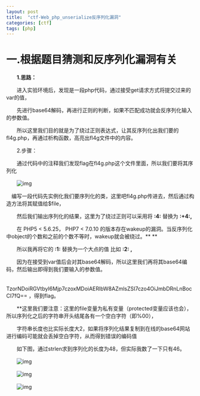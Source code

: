```yaml
---
layout: post
title:  "ctf-Web_php_unserialize反序列化漏洞"
categories: [ctf]
tags: [php]
---
```




# 一.根据题目猜测和反序列化漏洞有关

　　**1.思路：**

　　进入实验环境后，发现是一段php代码，通过接受get请求方式将提交过来的var的值，

　　先进行base64解码，再进行正则的判断，如果不匹配成功就会反序列化输入的参数值。

　　所以这里我们目的就是为了绕过正则表达式，让其反序列化出我们要的fl4g.php，再通过析构函数，高亮出fl4g文件中的内容。

　　2.步骤：

　　通过代码中的注释我们发现flag在fl4g.php这个文件里面，所以我们要将其序列化

　　![img](https://img-blog.csdnimg.cn/img_convert/4c2d979433165720387874bdc1560154.png)

 

 　编写一段代码先实例化我们要序列化的类，这里吧fl4g.php传进去，然后通过构造方法将其赋值给$file，

　　然后我们输出序列化的结果，这里为了绕过正则可以采用将  **:4:**  替换为 **:+4:,**

　　在 PHP5 < 5.6.25， PHP7 < 7.0.10 的版本存在wakeup的漏洞。当反序列化中object的个数和之前的个数不等时，wakeup就会被绕过。**
**

　　所以我再将它的  **:1:**  替换为一个大点的值 比如 **:2:   ,**

　　因为在接受到var值后会对其base64解码，所以这里我们再将其base64编码，然后输出即得到我们要输入的参数值。

　　TzorNDoiRGVtbyI6Mjp7czoxMDoiAERlbW8AZmlsZSI7czo4OiJmbDRnLnBocCI7fQ== ，得到flag。

　　**这里我们要注意：这里的file变量为私有变量（protected变量应该也会），所以序列化之后的字符串开头结尾各有一个空白字符（即%00），

　　字符串长度也比实际长度大2，如果将序列化结果复制到在线的base64网站进行编码可能就会丢掉空白字符，从而得到错误的编码值

　　如下图，通过strlen求到序列化的长度为48，但实际我数了一下只有46。

　　![img](https://img-blog.csdnimg.cn/img_convert/581ebf1ba84cb4f66df8eaa80838e5ea.png)

 

 

　　![img](https://img-blog.csdnimg.cn/img_convert/ec318421d9626cc2eed22926f1910c5b.png)

 



 

 

 

 

　　![img](https://img-blog.csdnimg.cn/img_convert/19a2e728cdb843b413b7ab3aa97360a2.png)